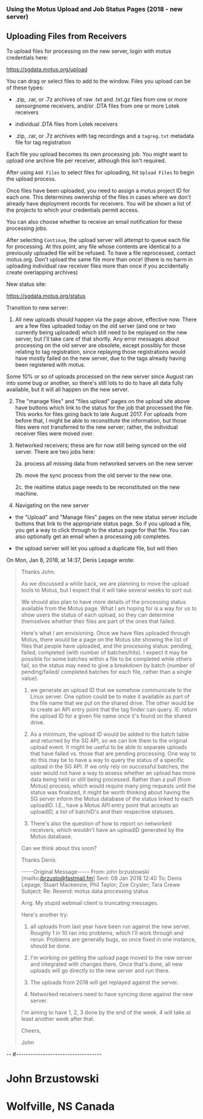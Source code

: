 ### Using the Motus Upload and Job Status Pages (2018 - new server) ###


## Uploading Files from Receivers ##

To upload files for processing on the new server, login with motus credentials here:

   https://sgdata.motus.org/upload

You can drag or select files to add to the window.  Files you upload can be
of these types:

 - .zip, .rar, or .7z archives of raw .txt and .txt.gz files from one or more
   sensorgnome receivers, and/or .DTA files from one or more Lotek receivers

 - individual .DTA files from Lotek receivers

 - .zip, .rar,  or .7z archives with tag recordings and a `tagreg.txt` metadata
   file for tag registration

Each file you upload becomes its own processing job.  You might want to upload
one archive file per receiver, although this isn't required.

After using `Add Files` to select files for uploading, hit `Upload
Files` to begin the upload process.

Once files have been uploaded, you need to assign a motus project ID
for each one.  This determines ownership of the files in cases where
we don't already have deployment records for receivers.  You will be
shown a list of the projects to which your credentials permit access.

You can also choose whether to receive an email notification for
these processing jobs.

After selecting `Continue`, the upload server will attempt to queue
each file for processing.  At this point, any file whose contents
are identical to a previously uploaded file will be refused.
To have a file reprocessed, contact motus.org.  Don't upload the
same file more than once!  (there is no harm in uploading individual
raw receiver files more than once if you accidentally create overlapping
archives)


New status site:

   https://sgdata.motus.org/status

Transition to new server:

1. All new uploads should happen via the page above, effective now.
There are a few files uploaded today on the old server (and one or
two currently being uploaded) which still need to be replayed
on the new server, but I'll take care of that shortly.  Any error
messages about processing on the old server are obsolete, except
possibly for those relating to tag registration, since replaying
those registrations would have mostly failed on the new server,
due to the tags already having been registered with motus.

Some 10% or so of uploads processed on the new server since August ran
into some bug or another, so there's still lots to do to have all
data fully available, but it will all happen on the new server.

2. The "manage files" and "files upload" pages on the upload
site above have buttons which link to the status for the job
that processed the file.  This works for files going back
to late August 2017.  For uploads from before that, I might
be able to reconstitute the information, but those files were
not transferred to the new server; rather, the individual
receiver files were moved over.

2. Networked receivers; these are for now still being synced on
the old server.  There are two jobs here:

   2a. process all missing data from networked servers on the new
       server

   2b. move the sync process from the old server to the new one.

   2c. the realtime status page needs to be reconstituted on the
       new machine.

3. Navigating on the new server

 - the "Upload" and "Manage files" pages on the new status server include
   buttons that link to the appropriate status page.  So if you upload
   a file, you get a way to click through to the status page for that
   file.  You can also optionally get an email when a processing job
   completes.

 - the upload server will let you upload a duplicate file, but will then



On Mon, Jan 8, 2018, at 14:37, Denis Lepage wrote:
> Thanks John.
>
> As we discussed a while back, we are planning to move the upload tools
> to Motus, but I expect that it will take several weeks to sort out.
>
> We should also plan to have more details of the processing status
> available from the Motus page. What I am hoping for is a way for us to
> show users the status of each upload, so they can determine themselves
> whether their files are part of the ones that failed.
>
> Here's what I am envisioning. Once we have files uploaded through Motus,
> there would be a page on the Motus site showing the list of files that
> people have uploaded, and the processing status: pending, failed,
> completed (with number of batches/hits). I expect it may be possible for
> some batches within a file to be completed while others fail, so the
> status may need to give a breakdown by batch (number of pending/failed/
> completed batches for each file, rather than a single value).
>
> 1. we generate an upload ID that we somehow communicate to the Linux
> server. One option could be to make it available as part of the file
> name that we put on the shared drive. The other would be to create an
> API entry point that the tag finder can query. IE: return the upload ID
> for a given file name once it's found on the shared drive.
>
> 2. As a minimum, the upload ID would be added to the batch table and
> returned by the SG API, so we can link them to the original upload
> event. It might be useful to be able to separate uploads that have
> failed vs. those that are pending processing. One way to do this may be
> to have a way to query the status of a specific upload in the SG API. If
> we only rely on successful batches, the user would not have a way to
> assess whether an upload has more data being held or still being
> processed.  Rather than a pull (from Motus) process, which would require
> many ping requests until the status was finalized, it might be worth
> thinking about having the SG server inform the Motus database of the
> status linked to each uploadID. I.E., have a Motus API entry point that
> accepts an uploadID, a list of batchID's and their respective statuses.
>
> 3. There's also the question of how to report on networked receivers,
> which wouldn't have an uploadID generated by the Motus database.
>
> Can we think about this soon?
>
> Thanks
> Denis
>
> -----Original Message-----
> From: john brzustowski [mailto:jbrzusto@fastmail.fm]
> Sent: 08 Jan 2018 12:40
> To: Denis Lepage; Stuart Mackenzie; Phil Taylor; Zoe Crysler; Tara Crewe
> Subject: Re: Resend: motus data processing status
>
> Arrg.  My stupid webmail client is truncating messages.
>
> Here's another try:
>
> 1. all uploads from last year have been run against the new server.
> Roughly 1 in 10 ran into problems, which I'll work through and rerun.
> Problems are generally bugs, so once fixed in one instance, should be
> done.
>
> 2. I'm working on getting the upload page moved to the new server and
> integrated with changes there.  Once that's done, all new uploads will
> go directly to the new server and run there.
>
> 3. The uploads from 2018 will get replayed against the server.
>
> 4. Networked receivers need to have syncing done against the new
> server.
>
> I'm aiming to have 1, 2, 3 done by the end of the week.
> 4 will take at least another week after that.
>
> Cheers,
>
> John


--
#-----------------------------------
#  John Brzustowski
#  Wolfville, NS  Canada
